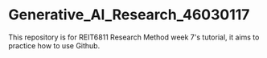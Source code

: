 # Generative_Al_Research_46030117
This repository is for REIT6811 Research Method week 7's tutorial, it aims to practice how to use Github.
